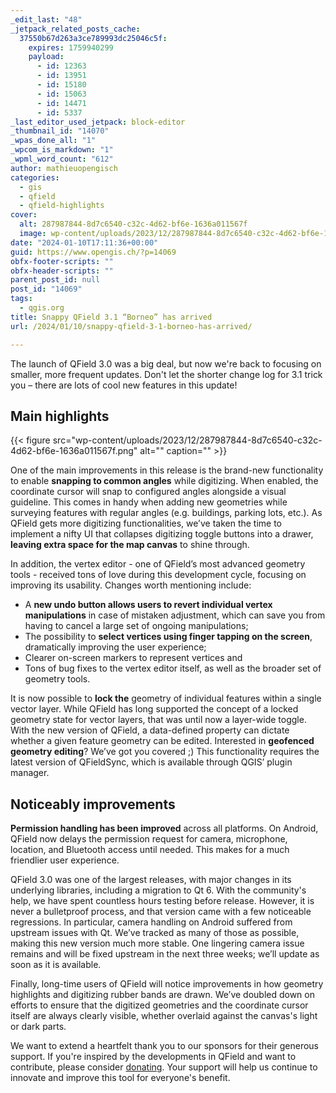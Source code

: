 ```yaml
---
_edit_last: "48"
_jetpack_related_posts_cache:
  37550b67d263a3ce789993dc25046c5f:
    expires: 1759940299
    payload:
      - id: 12363
      - id: 13951
      - id: 15180
      - id: 15063
      - id: 14471
      - id: 5337
_last_editor_used_jetpack: block-editor
_thumbnail_id: "14070"
_wpas_done_all: "1"
_wpcom_is_markdown: "1"
_wpml_word_count: "612"
author: mathieuopengisch
categories:
  - gis
  - qfield
  - qfield-highlights
cover:
  alt: 287987844-8d7c6540-c32c-4d62-bf6e-1636a011567f
  image: wp-content/uploads/2023/12/287987844-8d7c6540-c32c-4d62-bf6e-1636a011567f.png
date: "2024-01-10T17:11:36+00:00"
guid: https://www.opengis.ch/?p=14069
obfx-footer-scripts: ""
obfx-header-scripts: ""
parent_post_id: null
post_id: "14069"
tags:
  - qgis.org
title: Snappy QField 3.1 “Borneo” has arrived
url: /2024/01/10/snappy-qfield-3-1-borneo-has-arrived/

---
```

The launch of QField 3.0 was a big deal, but now we're back to focusing on smaller, more frequent updates. Don't let the shorter change log for 3.1 trick you – there are lots of cool new features in this update!

## Main highlights

{{< figure src="wp-content/uploads/2023/12/287987844-8d7c6540-c32c-4d62-bf6e-1636a011567f.png" alt="" caption="" >}}

One of the main improvements in this release is the brand-new functionality to enable **snapping to common angles** while digitizing. When enabled, the coordinate cursor will snap to configured angles alongside a visual guideline. This comes in handy when adding new geometries while surveying features with regular angles (e.g. buildings, parking lots, etc.). As QField gets more digitizing functionalities, we’ve taken the time to implement a nifty UI that collapses digitizing toggle buttons into a drawer, **leaving extra space for the map canvas** to shine through.

In addition, the vertex editor - one of QField’s most advanced geometry tools - received tons of love during this development cycle, focusing on improving its usability. Changes worth mentioning include:

- A **new undo button allows users to revert individual vertex manipulations** in case of mistaken adjustment, which can save you from having to cancel a large set of ongoing manipulations;
- The possibility to **select vertices using finger tapping on the screen**, dramatically improving the user experience;
- Clearer on-screen markers to represent vertices and
- Tons of bug fixes to the vertex editor itself, as well as the broader set of geometry tools.

It is now possible to **lock the** geometry of individual features within a single vector layer. While QField has long supported the concept of a locked geometry state for vector layers, that was until now a layer-wide toggle. With the new version of QField, a data-defined property can dictate whether a given feature geometry can be edited. Interested in **geofenced geometry editing**? We’ve got you covered ;) This functionality requires the latest version of QFieldSync, which is available through QGIS’ plugin manager.

## Noticeably improvements

**Permission handling has been improved** across all platforms. On Android, QField now delays the permission request for camera, microphone, location, and Bluetooth access until needed. This makes for a much friendlier user experience.

QField 3.0 was one of the largest releases, with major changes in its underlying libraries, including a migration to Qt 6. With the community's help, we have spent countless hours testing before release. However, it is never a bulletproof process, and that version came with a few noticeable regressions. In particular, camera handling on Android suffered from upstream issues with Qt. We’ve tracked as many of those as possible, making this new version much more stable. One lingering camera issue remains and will be fixed upstream in the next three weeks; we’ll update as soon as it is available.

Finally, long-time users of QField will notice improvements in how geometry highlights and digitizing rubber bands are drawn. We’ve doubled down on efforts to ensure that the digitized geometries and the coordinate cursor itself are always clearly visible, whether overlaid against the canvas's light or dark parts.

We want to extend a heartfelt thank you to our sponsors for their generous support. If you're inspired by the developments in QField and want to contribute, please consider [donating](https://qfield.org/donate). Your support will help us continue to innovate and improve this tool for everyone's benefit.
